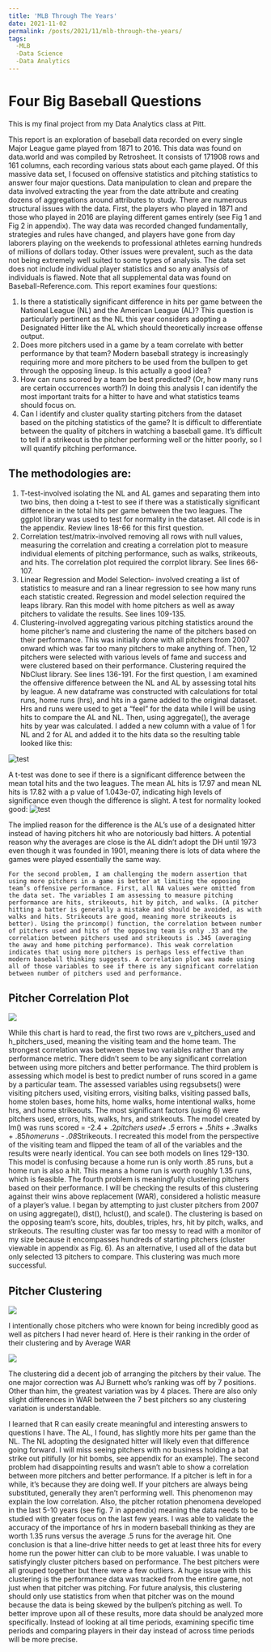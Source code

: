 ```yaml
---
title: 'MLB Through The Years'
date: 2021-11-02
permalink: /posts/2021/11/mlb-through-the-years/
tags:
  -MLB
  -Data Science
  -Data Analytics
---
```


Four Big Baseball Questions
==========
This is my final project from my Data Analytics class at Pitt. 

This report is an exploration of baseball data recorded on every single Major League game played from 1871 to 2016. This data was found on data.world and was compiled by Retrosheet. It consists of 171908 rows and 161 columns, each recording various stats about each game played. Of this massive data set, I focused on offensive statistics and pitching statistics to answer four major questions. Data manipulation to clean and prepare the data involved extracting the year from the date attribute and creating dozens of aggregations around attributes to study. There are numerous structural issues with the data. First, the players who played in 1871 and those who played in 2016 are playing different games entirely (see Fig 1 and Fig 2 in appendix). The way data was recorded changed fundamentally, strategies and rules have changed, and players have gone from day laborers playing on the weekends to professional athletes earning hundreds of millions of dollars today. Other issues were prevalent, such as the data not being extremely well suited to some types of analysis. The data set does not include individual player statistics and so any analysis of individuals is flawed. Note that all supplemental data was found on Baseball-Reference.com.
This report examines four questions:
1.	Is there a statistically significant difference in hits per game between the National League (NL) and the American League (AL)? This question is particularly pertinent as the NL this year considers adopting a Designated Hitter like the AL which should theoretically increase offense output.
2.	Does more pitchers used in a game by a team correlate with better performance by that team? Modern baseball strategy is increasingly requiring more and more pitchers to be used from the bullpen to get through the opposing lineup. Is this actually a good idea?
3.	How can runs scored by a team be best predicted? (Or, how many runs are certain occurrences worth?) In doing this analysis I can identify the most important traits for a hitter to have and what statistics teams should focus on.
4.	Can I identify and cluster quality starting pitchers from the dataset based on the pitching statistics of the game? It is difficult to differentiate between the quality of pitchers in watching a baseball game. It’s difficult to tell if a strikeout is the pitcher performing well or the hitter poorly, so I will quantify pitching performance.

The methodologies are:
-------
1.	T-test-involved isolating the NL and AL games and separating them into two bins, then doing a t-test to see if there was a statistically significant difference in the total hits per game between the two leagues. The ggplot library was used to test for normality in the dataset. All code is in the appendix. Review lines 18-66 for this first question.
2.	Correlation test/matrix-involved removing all rows with null values, measuring the correlation and creating a correlation plot to measure individual elements of pitching performance, such as walks, strikeouts, and hits. The correlation plot required the corrplot library. See lines 66-107.
3.	Linear Regression and Model Selection- involved creating a list of statistics to measure and ran a linear regression to see how many runs each statistic created. Regression and model selection required the leaps library. Ran this model with home pitchers as well as away pitchers to validate the results. See lines 109-135.
4.	Clustering-involved aggregating various pitching statistics around the home pitcher’s name and clustering the name of the pitchers based on their performance. This was initially done with all pitchers from 2007 onward which was far too many pitchers to make anything of. Then, 12 pitchers were selected with various levels of fame and success and were clustered based on their performance. Clustering required the NbClust library. See lines 136-191.
For the first question, I am examined the offensive difference between the NL and AL by assessing total hits by league. A new dataframe was constructed with calculations for total runs, home runs (hrs), and hits in a game added to the original dataset. Hrs and runs were used to get a “feel” for the data while I will be using hits to compare the AL and NL. Then, using aggregate(), the average hits by year was calculated. I added a new column with a value of 1 for NL and 2 for AL and added it to the hits data so the resulting table looked like this:

![test](https://github.com/stephenimhoff/stephenimhoff.github.io/blob/master/images/Table1.JPG?raw=True)

A t-test was done to see if there is a significant difference between the mean total hits and the two leagues. The mean AL hits is 17.97 and mean NL hits is 17.82 with a p value of 1.043e-07, indicating high levels of significance even though the difference is slight. A test for normality looked good:
![test](https://github.com/stephenimhoff/stephenimhoff.github.io/blob/master/images/fig5.JPG)

The implied reason for the difference is the AL’s use of a designated hitter instead of having pitchers hit who are notoriously bad hitters. A potential reason why the averages are close is the AL didn’t adopt the DH until 1973 even though it was founded in 1901, meaning there is lots of data where the games were played essentially the same way. 

	For the second problem, I am challenging the modern assertion that using more pitchers in a game is better at limiting the opposing team’s offensive performance. First, all NA values were omitted from the data set. The variables I am assessing to measure pitching performance are hits, strikeouts, hit by pitch, and walks. (A pitcher hitting a batter is generally a mistake and should be avoided, as with walks and hits. Strikeouts are good, meaning more strikeouts is better). Using the princomp() function, the correlation between number of pitchers used and hits of the opposing team is only .33 and the correlation between pitchers used and strikeouts is .345 (averaging the away and home pitching performance). This weak correlation indicates that using more pitchers is perhaps less effective than modern baseball thinking suggests. A correlation plot was made using all of those variables to see if there is any significant correlation between number of pitchers used and performance. 

Pitcher Correlation Plot
--------
![](https://github.com/stephenimhoff/stephenimhoff.github.io/blob/master/images/pitcher%20correlation.JPG)

While this chart is hard to read, the first two rows are v_pitchers_used and h_pitchers_used, meaning the visiting team and the home team. The strongest correlation was between these two variables rather than any performance metric. There didn’t seem to be any significant correlation between using more pitchers and better performance. 
	The third problem is assessing which model is best to predict number of runs scored in a game by a particular team. The assessed variables using regsubsets() were visiting pitchers used, visiting errors, visiting balks, visiting passed balls, home stolen bases, home hits, home walks, home intentional walks, home hrs, and home strikeouts. The most significant factors (using 6) were pitchers used, errors, hits, walks, hrs, and strikeouts. The model created by lm() was runs scored = -2.4 + .2*pitchers used+ .5* errors + .5*hits + .3*walks + .85*homeruns - .08*Strikeouts. I recreated this model from the perspective of the visiting team and flipped the team of all of the variables and the results were nearly identical. You can see both models on lines 129-130. This model is confusing because a home run is only worth .85 runs, but a home run is also a hit. This means a home run is worth roughly 1.35 runs, which is feasible.
	The fourth problem is meaningfully clustering pitchers based on their performance. I will be checking the results of this clustering against their wins above replacement (WAR), considered a holistic measure of a player’s value. I began by attempting to just cluster pitchers from 2007 on using aggregate(), dist(), hclust(), and scale(). The clustering is based on the opposing team’s score, hits, doubles, triples, hrs, hit by pitch, walks, and strikeouts. The resulting cluster was far too messy to read with a monitor of my size because it encompasses hundreds of starting pitchers (cluster viewable in appendix as Fig. 6). As an alternative, I used all of the data but only selected 13 pitchers to compare. This clustering was much more successful. 

Pitcher Clustering
----------
![](https://github.com/stephenimhoff/stephenimhoff.github.io/blob/master/images/pitcher%20cluster.JPG)

I intentionally chose pitchers who were known for being incredibly good as well as pitchers I had never heard of. Here is their ranking in the order of their clustering and by Average WAR

![](https://github.com/stephenimhoff/stephenimhoff.github.io/blob/master/images/pitcher%20ranking.JPG)

The clustering did a decent job of arranging the pitchers by their value. The one major correction was AJ Burnett who’s ranking was off by 7 positions. Other than him, the greatest variation was by 4 places. There are also only slight differences in WAR between the 7 best pitchers so any clustering variation is understandable.

I learned that R can easily create meaningful and interesting answers to questions I have. The AL, I found, has slightly more hits per game than the NL. The NL adopting the designated hitter will likely even that difference going forward. I will miss seeing pitchers with no business holding a bat strike out pitifully (or hit bombs, see appendix for an example). The second problem had disappointing results and wasn’t able to show a correlation between more pitchers and better performance. If a pitcher is left in for a while, it’s because they are doing well. If your pitchers are always being substituted, generally they aren’t performing well. This phenomenon may explain the low correlation. Also, the pitcher rotation phenomena developed in the last 5-10 years (see fig. 7 in appendix) meaning the data needs to be studied with greater focus on the last few years. I was able to validate the accuracy of the importance of hrs in modern baseball thinking as they are worth 1.35 runs versus the average .5 runs for the average hit. One conclusion is that a line-drive hitter needs to get at least three hits for every home run the power hitter can club to be more valuable. I was unable to satisfyingly cluster pitchers based on performance. The best pitchers were all grouped together but there were a few outliers. A huge issue with this clustering is the performance data was tracked from the entire game, not just when that pitcher was pitching. For future analysis, this clustering should only use statistics from when that pitcher was on the mound because the data is being skewed by the bullpen’s pitching as well. To better improve upon all of these results, more data should be analyzed more specifically. Instead of looking at all time periods, examining specific time periods and comparing players in their day instead of across time periods will be more precise.








